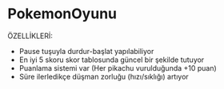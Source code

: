 # PokemonOyunu
ÖZELLİKLERİ:
* Pause tuşuyla durdur-başlat yapılabiliyor
* En iyi 5 skoru skor tablosunda güncel bir şekilde tutuyor
* Puanlama sistemi var (Her pikachu vurulduğunda +10 puan)
* Süre ilerledikçe düşman zorluğu (hızı/sıklığı) artıyor
